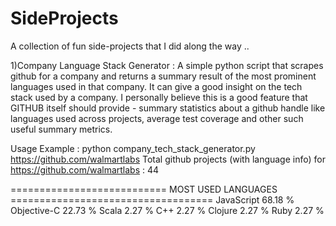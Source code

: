 SideProjects
============

A collection of fun side-projects that I did along the way ..

1)Company Language Stack Generator : A simple python script that scrapes github for a company and returns a summary result
  of the most prominent languages used in that company. It can give a good insight on the tech stack used by a company.
  I personally believe this is a good feature that GITHUB itself should provide - summary statistics about a github handle
  like languages used across projects, average test coverage and other such useful summary metrics.
  
  Usage Example : python company_tech_stack_generator.py https://github.com/walmartlabs
  Total github projects (with language info) for https://github.com/walmartlabs : 44
  
  =========================== MOST USED LANGUAGES ===================================
  JavaScript 68.18 % 
  Objective-C 22.73 % 
  Scala 2.27 % 
  C++ 2.27 % 
  Clojure 2.27 % 
  Ruby 2.27 % 
